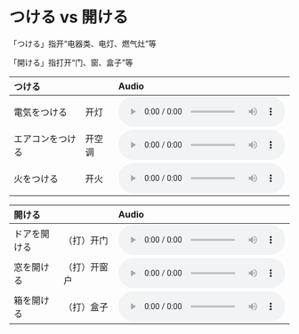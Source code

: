 # つける vs 開ける

「つける」指开“电器类、电灯、燃气灶”等

「開ける」指打开“门、窗、盒子”等

| つける           |        | Audio                                                                                                |
| :--------------- | :----- | :--------------------------------------------------------------------------------------------------- |
| 電気をつける     | 开灯   | <audio src="http://dict.youdao.com/dictvoice?le=jap&audio=電気をつける&type=3" controls></audio>     |
| エアコンをつける | 开空调 | <audio src="http://dict.youdao.com/dictvoice?le=jap&audio=エアコンをつける&type=3" controls></audio> |
| 火をつける       | 开火   | <audio src="http://dict.youdao.com/dictvoice?le=jap&audio=火をつける&type=3" controls></audio>       |

| 開ける       |              | Audio                                                                                            |
| :----------- | :----------- | :----------------------------------------------------------------------------------------------- |
| ドアを開ける | （打）开门   | <audio src="http://dict.youdao.com/dictvoice?le=jap&audio=ドアを開ける&type=3" controls></audio> |
| 窓を開ける   | （打）开窗户 | <audio src="http://dict.youdao.com/dictvoice?le=jap&audio=窓を開ける&type=3" controls></audio>   |
| 箱を開ける   | （打）盒子   | <audio src="http://dict.youdao.com/dictvoice?le=jap&audio=箱を開ける&type=3" controls></audio>   |
